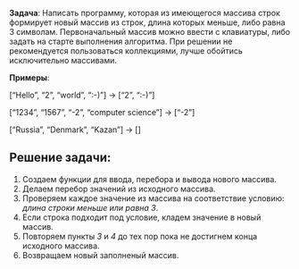 **Задача**: Написать программу, которая из имеющегося массива строк формирует новый массив из строк, длина которых меньше, либо равна 3 символам. Первоначальный массив можно ввести с клавиатуры, либо задать на старте выполнения алгоритма. При решении не рекомендуется пользоваться коллекциями, лучше обойтись исключительно массивами.

**Примеры**:

[“Hello”, “2”, “world”, “:-)”] → [“2”, “:-)”]

[“1234”, “1567”, “-2”, “computer science”] → [“-2”]

[“Russia”, “Denmark”, “Kazan”] → []


## Решение задачи:
1. Создаем функции для ввода, перебора и вывода нового массива.
2. Делаем перебор значений из исходного массива.
3. Проверяем каждое значение из массива на соответствие условию: *длина строки меньше или равна 3*.
4. Если строка подходит под условие, кладем значение в новый массив.
5. Повторяем пункты *3* и *4* до тех пор пока не достигнем конца исходного массива.
6. Возвращаем новый заполненый массив.